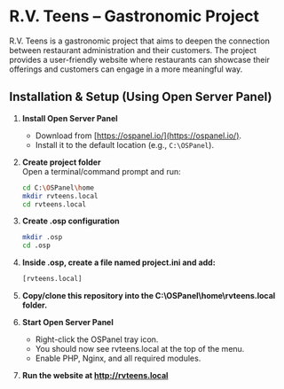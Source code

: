 # R.V. Teens – Gastronomic Project

R.V. Teens is a gastronomic project that aims to deepen the connection between restaurant administration and their customers.
The project provides a user-friendly website where restaurants can showcase their offerings and customers can engage in a more meaningful way.

## Installation & Setup (Using Open Server Panel)

1. **Install Open Server Panel**  
   - Download from [https://ospanel.io/](https://ospanel.io/).  
   - Install it to the default location (e.g., `C:\OSPanel`).  

2. **Create project folder**  
   Open a terminal/command prompt and run:  
   ```bash
   cd C:\OSPanel\home
   mkdir rvteens.local
   cd rvteens.local
3. **Create .osp configuration**
   ```bash
   mkdir .osp
   cd .osp
4. **Inside .osp, create a file named project.ini and add:**
   ```bash
   [rvteens.local]
5. **Copy/clone this repository into the C:\OSPanel\home\rvteens.local folder.**
6. **Start Open Server Panel**
   * Right-click the OSPanel tray icon.
   * You should now see rvteens.local at the top of the menu.
   * Enable PHP, Nginx, and all required modules.
7. **Run the website at http://rvteens.local**
